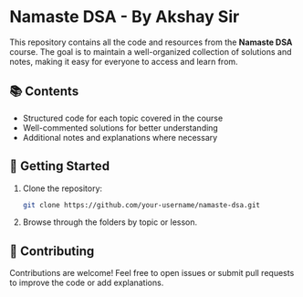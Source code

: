 # Namaste DSA - By Akshay Sir

This repository contains all the code and resources from the **Namaste DSA** course. The goal is to maintain a well-organized collection of solutions and notes, making it easy for everyone to access and learn from.

## 📚 Contents

- Structured code for each topic covered in the course
- Well-commented solutions for better understanding
- Additional notes and explanations where necessary

## 🚀 Getting Started

1. Clone the repository:
   ```bash
   git clone https://github.com/your-username/namaste-dsa.git
   ```
2. Browse through the folders by topic or lesson.

## 🤝 Contributing

Contributions are welcome! Feel free to open issues or submit pull requests to improve the code or add explanations.
